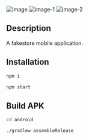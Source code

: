 ![image](https://github.com/user-attachments/assets/feeb5f9d-e50d-4a8b-83a6-163dab27a5f4)
![image-1](https://github.com/user-attachments/assets/e602b6de-e6b8-43c8-8e0c-50251f66f041)
![image-2](https://github.com/user-attachments/assets/1db94b46-5977-4387-a7d5-2145ab0f4ad9)

## Description

A fakestore mobile application.

## Installation

```bash
npm i
```

```bash
npm start
```

## Build APK

```bash
cd android
```

```bash
./gradlew assembleRelease
```
